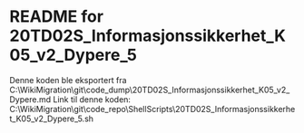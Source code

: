 # README for 20TD02S_Informasjonssikkerhet_K05_v2_Dypere_5
Denne koden ble eksportert fra C:\WikiMigration\git\code_dump\20TD02S_Informasjonssikkerhet_K05_v2_Dypere.md
Link til denne koden: C:\WikiMigration\git\code_repo\ShellScripts\20TD02S_Informasjonssikkerhet_K05_v2_Dypere_5.sh
